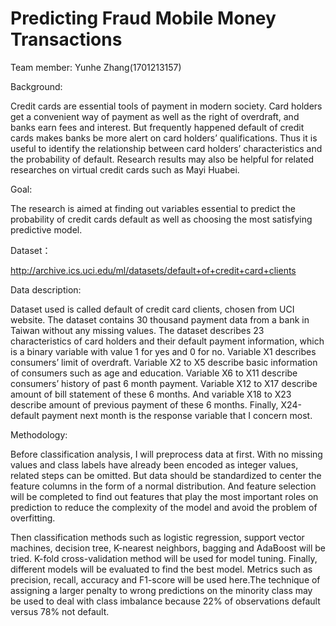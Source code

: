 # Predicting Fraud Mobile Money Transactions

Team member: Yunhe Zhang(1701213157)

Background:

Credit cards are essential tools of payment in modern society. Card holders get a convenient way of payment as well as the right of overdraft, and banks earn fees and interest. But frequently happened default of credit cards makes banks be more alert on card holders’ qualifications. Thus it is useful to identify the relationship between card holders’ characteristics and the probability of default. Research results may also be helpful for related researches on virtual credit cards such as Mayi Huabei.

Goal:

The research is aimed at finding out variables essential to predict the probability of credit cards default as well as choosing the most satisfying predictive model.

Dataset：

http://archive.ics.uci.edu/ml/datasets/default+of+credit+card+clients

Data description:

Dataset used is called default of credit card clients, chosen from UCI website. The dataset contains 30 thousand payment data from a bank in Taiwan without any missing values. The dataset describes 23 characteristics of card holders and their default payment information, which is a binary variable with value 1 for yes and 0 for no. Variable X1 describes consumers’ limit of overdraft. Variable X2 to X5 describe basic information of consumers such as age and education. Variable X6 to X11 describe consumers’ history of past 6 month payment. Variable X12 to X17 describe amount of bill statement of these 6 months. And variable X18 to X23 describe amount of previous payment of these 6 months. Finally, X24-default payment next month is the response variable that I concern most.

Methodology:

Before classification analysis, I will preprocess data at first. With no missing values and class labels have already been encoded as integer values, related steps can be omitted. But data should be standardized to center the feature columns in the form of a normal distribution. And feature selection will be completed to find out features that play the most important roles on prediction to reduce the complexity of the model and avoid the problem of overfitting.

Then classification methods such as logistic regression, support vector machines, decision tree, K-nearest neighbors, bagging and AdaBoost will be tried. K-fold cross-validation method will be used for model tuning. Finally, different models will be evaluated to find the best model. Metrics such as precision, recall, accuracy and F1-score will be used here.The technique of assigning a larger penalty to wrong predictions on the minority class may be used to deal with class imbalance because 22% of observations default versus 78% not default.
